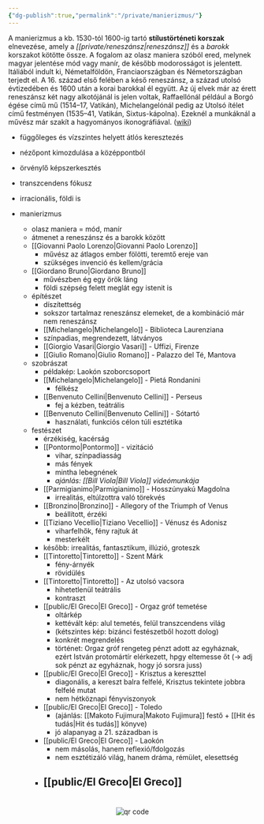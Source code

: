 ```yaml
---
{"dg-publish":true,"permalink":"/private/manierizmus/"}
---
```



A manierizmus a kb. 1530-tól 1600-ig tartó **stílustörténeti korszak** elnevezése, amely a *[[private/reneszánsz\|reneszánsz]]* és a *barokk* korszakot kötötte össze. A fogalom az olasz maniera szóból ered, melynek magyar jelentése mód vagy manír, de később modorosságot is jelentett. Itáliából indult ki, Németalföldön, Franciaországban és Németországban terjedt el. A 16. század első felében a késő reneszánsz, a század utolsó évtizedében és 1600 után a korai barokkal él együtt. Az új elvek már az érett reneszánsz két nagy alkotójánál is jelen voltak, Raffaellónál például a Borgó égése című mű (1514–17, Vatikán), Michelangelónál pedig az Utolsó ítélet című festményen (1535–41, Vatikán, Sixtus-kápolna). Ezeknél a munkáknál a művész már szakít a hagyományos ikonográfiával. ([wiki](https://www.wikiwand.com/hu/Manierizmus_(m%C5%B1v%C3%A9szet)))

- függőleges és vízszintes helyett átlós keresztezés
- nézőpont kimozdulása a középpontból
- örvénylő képszerkesztés
- transzcendens fókusz
- irracionális, földi is

- manierizmus
	- olasz maniera = mód, manír
	- átmenet a reneszánsz és a barokk között
	- [[Giovanni Paolo Lorenzo\|Giovanni Paolo Lorenzo]]
		- művész az átlagos ember fölötti, teremtő ereje van
		- szükséges invenció és kellem/grácia
	- [[Giordano Bruno\|Giordano Bruno]]
		- művészben ég egy örök láng
		- földi szépség felett meglát egy istenit is
	- építészet
		- díszítettség
		- sokszor tartalmaz reneszánsz elemeket, de a kombináció már nem reneszánsz
		- [[Michelangelo\|Michelangelo]] - Biblioteca Laurenziana
		- színpadias, megrendezett, látványos
		- [[Giorgio Vasari\|Giorgio Vasari]] - Uffizi, Firenze
		- [[Giulio Romano\|Giulio Romano]] - Palazzo del Té, Mantova
	- szobrászat
		- példakép: Laokón szoborcsoport
		- [[Michelangelo\|Michelangelo]] - Pietá Rondanini
			- félkész
		- [[Benvenuto Cellini\|Benvenuto Cellini]] - Perseus
			- fej a kézben, teátrális
		- [[Benvenuto Cellini\|Benvenuto Cellini]] - Sótartó
			- használati, funkciós célon túli esztétika
	- festészet
		- érzékiség, kacérság
		- [[Pontormo\|Pontormo]] - vizitáció
			- vihar, színpadiasság
			- más fények
			- mintha lebegnének
			- *ajánlás: [[Bill Viola\|Bill Viola]] videómunkája*
		- [[Parmigianimo\|Parmigianimo]] - Hosszúnyakú Magdolna
			- irrealitás, eltúlzottra való törekvés
		- [[Bronzino\|Bronzino]] - Allegory of the Triumph of Venus
			- beállított, érzéki
		- [[Tiziano Vecellio\|Tiziano Vecellio]] - Vénusz és Adonisz
			- viharfelhők, fény rajtuk át
			- mesterkélt
		- később: irrealitás, fantasztikum, illúzió, groteszk
		- [[Tintoretto\|Tintoretto]] - Szent Márk
			- fény-árnyék
			- rövidülés
		- [[Tintoretto\|Tintoretto]] - Az utolsó vacsora
			- hihetetlenül teátrális
			- kontraszt
		- [[public/El Greco\|El Greco]] - Orgaz gróf temetése
			- oltárkép
			- kettévált kép: alul temetés, felül transzcendens világ
			- (kétszintes kép: bizánci festészetből hozott dolog)
			- konkrét megrendelés
			- történet: Orgaz gróf rengeteg pénzt adott az egyháznak, ezért István protomártír elérkezett, hpgy eltemesse őt (-> adj sok pénzt az egyháznak, hogy jó sorsra juss)
		- [[public/El Greco\|El Greco]] - Krisztus a kereszttel
			- diagonális, a kereszt balra felfelé, Krisztus tekintete jobbra felfelé mutat
			- nem hétköznapi fényviszonyok
		- [[public/El Greco\|El Greco]] - Toledo
			- (ajánlás: [[Makoto Fujimura\|Makoto Fujimura]] festő + [[Hit és tudás\|Hit és tudás]] könyve)
			- jó alapanyag a 21. században is
		- [[public/El Greco\|El Greco]] - Laokón
			- nem másolás, hanem reflexió/fdolgozás
			- nem esztétizáló világ, hanem dráma, rémület, elesettség
		- [[public/El Greco\|El Greco]]
			-
#
<p style="text-align: center;"><img src="https://chart.googleapis.com/chart?cht=qr&chl=https://notes.andrasdenes.com/manierizmus&chs=180x180&choe=UTF-8&chld=L|2" alt="qr code"></p>

